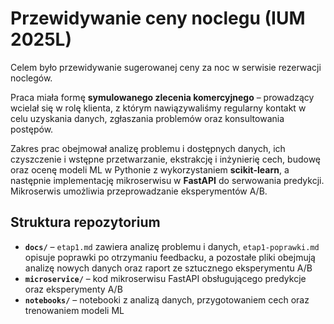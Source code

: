 # Przewidywanie ceny noclegu (IUM 2025L)

Celem było przewidywanie sugerowanej ceny za noc w serwisie rezerwacji noclegów.  

Praca miała formę **symulowanego zlecenia komercyjnego** – prowadzący wcielał się w rolę klienta, z którym nawiązywaliśmy regularny kontakt w celu uzyskania danych, zgłaszania problemów oraz konsultowania postępów.  

Zakres prac obejmował analizę problemu i dostępnych danych, ich czyszczenie i wstępne przetwarzanie, ekstrakcję i inżynierię cech, budowę oraz ocenę modeli ML w Pythonie z wykorzystaniem **scikit-learn**, a następnie implementację mikroserwisu w **FastAPI** do serwowania predykcji. Mikroserwis umożliwia przeprowadzanie eksperymentów A/B.  

## Struktura repozytorium

- **`docs/`** – `etap1.md` zawiera analizę problemu i danych, `etap1-poprawki.md` opisuje poprawki po otrzymaniu feedbacku, a pozostałe pliki obejmują analizę nowych danych oraz raport ze sztucznego eksperymentu A/B  
- **`microservice/`** – kod mikroserwisu FastAPI obsługującego predykcje oraz eksperymenty A/B  
- **`notebooks/`** – notebooki z analizą danych, przygotowaniem cech oraz trenowaniem modeli ML  
